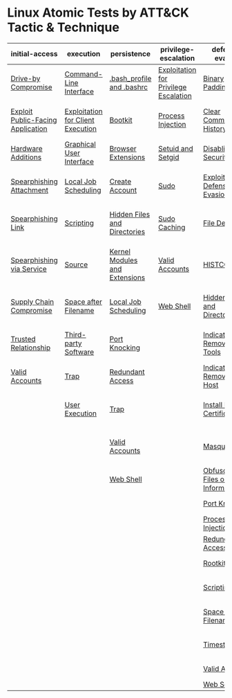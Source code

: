 # Linux Atomic Tests by ATT&CK Tactic & Technique
| initial-access | execution | persistence | privilege-escalation | defense-evasion | credential-access | discovery | lateral-movement | collection | exfiltration | command-and-control |
|-----|-----|-----|-----|-----|-----|-----|-----|-----|-----|-----|
| [Drive-by Compromise](https://github.com/redcanaryco/atomic-red-team/blob/uppercase-everything/CONTRIBUTIONS.md) | [Command-Line Interface](https://github.com/redcanaryco/atomic-red-team/blob/uppercase-everything/CONTRIBUTIONS.md) | [.bash_profile and .bashrc](https://github.com/redcanaryco/atomic-red-team/blob/uppercase-everything/CONTRIBUTIONS.md) | [Exploitation for Privilege Escalation](https://github.com/redcanaryco/atomic-red-team/blob/uppercase-everything/CONTRIBUTIONS.md) | [Binary Padding](https://github.com/redcanaryco/atomic-red-team/blob/uppercase-everything/CONTRIBUTIONS.md) | [Bash History](./T1139/T1139.md) | [Account Discovery](./T1087/T1087.md) | [Application Deployment Software](https://github.com/redcanaryco/atomic-red-team/blob/uppercase-everything/CONTRIBUTIONS.md) | [Audio Capture](./T1123/T1123.md) | [Automated Exfiltration](https://github.com/redcanaryco/atomic-red-team/blob/uppercase-everything/CONTRIBUTIONS.md) | [Commonly Used Port](https://github.com/redcanaryco/atomic-red-team/blob/uppercase-everything/CONTRIBUTIONS.md) |
| [Exploit Public-Facing Application](https://github.com/redcanaryco/atomic-red-team/blob/uppercase-everything/CONTRIBUTIONS.md) | [Exploitation for Client Execution](https://github.com/redcanaryco/atomic-red-team/blob/uppercase-everything/CONTRIBUTIONS.md) | [Bootkit](https://github.com/redcanaryco/atomic-red-team/blob/uppercase-everything/CONTRIBUTIONS.md) | [Process Injection](./T1055/T1055.md) | [Clear Command History](./T1146/T1146.md) | [Brute Force](./T1110/T1110.md) | [Browser Bookmark Discovery](https://github.com/redcanaryco/atomic-red-team/blob/uppercase-everything/CONTRIBUTIONS.md) | [Exploitation of Remote Services](https://github.com/redcanaryco/atomic-red-team/blob/uppercase-everything/CONTRIBUTIONS.md) | [Automated Collection](https://github.com/redcanaryco/atomic-red-team/blob/uppercase-everything/CONTRIBUTIONS.md) | [Data Compressed](./T1002/T1002.md) | [Communication Through Removable Media](https://github.com/redcanaryco/atomic-red-team/blob/uppercase-everything/CONTRIBUTIONS.md) |
| [Hardware Additions](https://github.com/redcanaryco/atomic-red-team/blob/uppercase-everything/CONTRIBUTIONS.md) | [Graphical User Interface](https://github.com/redcanaryco/atomic-red-team/blob/uppercase-everything/CONTRIBUTIONS.md) | [Browser Extensions](./T1176/T1176.md) | [Setuid and Setgid](https://github.com/redcanaryco/atomic-red-team/blob/uppercase-everything/CONTRIBUTIONS.md) | [Disabling Security Tools](./T1089/T1089.md) | [Credentials in Files](https://github.com/redcanaryco/atomic-red-team/blob/uppercase-everything/CONTRIBUTIONS.md) | [File and Directory Discovery](https://github.com/redcanaryco/atomic-red-team/blob/uppercase-everything/CONTRIBUTIONS.md) | [Remote File Copy](./T1105/T1105.md) | [Clipboard Data](./T1115/T1115.md) | [Data Encrypted](https://github.com/redcanaryco/atomic-red-team/blob/uppercase-everything/CONTRIBUTIONS.md) | [Connection Proxy](https://github.com/redcanaryco/atomic-red-team/blob/uppercase-everything/CONTRIBUTIONS.md) |
| [Spearphishing Attachment](https://github.com/redcanaryco/atomic-red-team/blob/uppercase-everything/CONTRIBUTIONS.md) | [Local Job Scheduling](https://github.com/redcanaryco/atomic-red-team/blob/uppercase-everything/CONTRIBUTIONS.md) | [Create Account](./T1136/T1136.md) | [Sudo](https://github.com/redcanaryco/atomic-red-team/blob/uppercase-everything/CONTRIBUTIONS.md) | [Exploitation for Defense Evasion](https://github.com/redcanaryco/atomic-red-team/blob/uppercase-everything/CONTRIBUTIONS.md) | [Exploitation for Credential Access](https://github.com/redcanaryco/atomic-red-team/blob/uppercase-everything/CONTRIBUTIONS.md) | [Network Service Scanning](./T1046/T1046.md) | [Remote Services](https://github.com/redcanaryco/atomic-red-team/blob/uppercase-everything/CONTRIBUTIONS.md) | [Data Staged](./T1074/T1074.md) | [Data Transfer Size Limits](https://github.com/redcanaryco/atomic-red-team/blob/uppercase-everything/CONTRIBUTIONS.md) | [Custom Command and Control Protocol](https://github.com/redcanaryco/atomic-red-team/blob/uppercase-everything/CONTRIBUTIONS.md) |
| [Spearphishing Link](https://github.com/redcanaryco/atomic-red-team/blob/uppercase-everything/CONTRIBUTIONS.md) | [Scripting](https://github.com/redcanaryco/atomic-red-team/blob/uppercase-everything/CONTRIBUTIONS.md) | [Hidden Files and Directories](./T1158/T1158.md) | [Sudo Caching](https://github.com/redcanaryco/atomic-red-team/blob/uppercase-everything/CONTRIBUTIONS.md) | [File Deletion](./T1107/T1107.md) | [Input Capture](./T1056/T1056.md) | [Password Policy Discovery](https://github.com/redcanaryco/atomic-red-team/blob/uppercase-everything/CONTRIBUTIONS.md) | [SSH Hijacking](https://github.com/redcanaryco/atomic-red-team/blob/uppercase-everything/CONTRIBUTIONS.md) | [Data from Information Repositories](https://github.com/redcanaryco/atomic-red-team/blob/uppercase-everything/CONTRIBUTIONS.md) | [Exfiltration Over Alternative Protocol](https://github.com/redcanaryco/atomic-red-team/blob/uppercase-everything/CONTRIBUTIONS.md) | [Custom Cryptographic Protocol](https://github.com/redcanaryco/atomic-red-team/blob/uppercase-everything/CONTRIBUTIONS.md) |
| [Spearphishing via Service](https://github.com/redcanaryco/atomic-red-team/blob/uppercase-everything/CONTRIBUTIONS.md) | [Source](https://github.com/redcanaryco/atomic-red-team/blob/uppercase-everything/CONTRIBUTIONS.md) | [Kernel Modules and Extensions](https://github.com/redcanaryco/atomic-red-team/blob/uppercase-everything/CONTRIBUTIONS.md) | [Valid Accounts](https://github.com/redcanaryco/atomic-red-team/blob/uppercase-everything/CONTRIBUTIONS.md) | [HISTCONTROL](./T1148/T1148.md) | [Network Sniffing](https://github.com/redcanaryco/atomic-red-team/blob/uppercase-everything/CONTRIBUTIONS.md) | [Permission Groups Discovery](https://github.com/redcanaryco/atomic-red-team/blob/uppercase-everything/CONTRIBUTIONS.md) | [Third-party Software](https://github.com/redcanaryco/atomic-red-team/blob/uppercase-everything/CONTRIBUTIONS.md) | [Data from Local System](https://github.com/redcanaryco/atomic-red-team/blob/uppercase-everything/CONTRIBUTIONS.md) | [Exfiltration Over Command and Control Channel](https://github.com/redcanaryco/atomic-red-team/blob/uppercase-everything/CONTRIBUTIONS.md) | [Data Encoding](https://github.com/redcanaryco/atomic-red-team/blob/uppercase-everything/CONTRIBUTIONS.md) |
| [Supply Chain Compromise](https://github.com/redcanaryco/atomic-red-team/blob/uppercase-everything/CONTRIBUTIONS.md) | [Space after Filename](https://github.com/redcanaryco/atomic-red-team/blob/uppercase-everything/CONTRIBUTIONS.md) | [Local Job Scheduling](https://github.com/redcanaryco/atomic-red-team/blob/uppercase-everything/CONTRIBUTIONS.md) | [Web Shell](https://github.com/redcanaryco/atomic-red-team/blob/uppercase-everything/CONTRIBUTIONS.md) | [Hidden Files and Directories](./T1158/T1158.md) | [Private Keys](https://github.com/redcanaryco/atomic-red-team/blob/uppercase-everything/CONTRIBUTIONS.md) | [Process Discovery](https://github.com/redcanaryco/atomic-red-team/blob/uppercase-everything/CONTRIBUTIONS.md) |  | [Data from Network Shared Drive](https://github.com/redcanaryco/atomic-red-team/blob/uppercase-everything/CONTRIBUTIONS.md) | [Exfiltration Over Other Network Medium](https://github.com/redcanaryco/atomic-red-team/blob/uppercase-everything/CONTRIBUTIONS.md) | [Data Obfuscation](https://github.com/redcanaryco/atomic-red-team/blob/uppercase-everything/CONTRIBUTIONS.md) |
| [Trusted Relationship](https://github.com/redcanaryco/atomic-red-team/blob/uppercase-everything/CONTRIBUTIONS.md) | [Third-party Software](https://github.com/redcanaryco/atomic-red-team/blob/uppercase-everything/CONTRIBUTIONS.md) | [Port Knocking](https://github.com/redcanaryco/atomic-red-team/blob/uppercase-everything/CONTRIBUTIONS.md) |  | [Indicator Removal from Tools](https://github.com/redcanaryco/atomic-red-team/blob/uppercase-everything/CONTRIBUTIONS.md) | [Two-Factor Authentication Interception](https://github.com/redcanaryco/atomic-red-team/blob/uppercase-everything/CONTRIBUTIONS.md) | [Remote System Discovery](https://github.com/redcanaryco/atomic-red-team/blob/uppercase-everything/CONTRIBUTIONS.md) |  | [Data from Removable Media](https://github.com/redcanaryco/atomic-red-team/blob/uppercase-everything/CONTRIBUTIONS.md) | [Exfiltration Over Physical Medium](https://github.com/redcanaryco/atomic-red-team/blob/uppercase-everything/CONTRIBUTIONS.md) | [Domain Fronting](https://github.com/redcanaryco/atomic-red-team/blob/uppercase-everything/CONTRIBUTIONS.md) |
| [Valid Accounts](https://github.com/redcanaryco/atomic-red-team/blob/uppercase-everything/CONTRIBUTIONS.md) | [Trap](https://github.com/redcanaryco/atomic-red-team/blob/uppercase-everything/CONTRIBUTIONS.md) | [Redundant Access](https://github.com/redcanaryco/atomic-red-team/blob/uppercase-everything/CONTRIBUTIONS.md) |  | [Indicator Removal on Host](https://github.com/redcanaryco/atomic-red-team/blob/uppercase-everything/CONTRIBUTIONS.md) |  | [System Information Discovery](https://github.com/redcanaryco/atomic-red-team/blob/uppercase-everything/CONTRIBUTIONS.md) |  | [Input Capture](./T1056/T1056.md) | [Scheduled Transfer](https://github.com/redcanaryco/atomic-red-team/blob/uppercase-everything/CONTRIBUTIONS.md) | [Fallback Channels](https://github.com/redcanaryco/atomic-red-team/blob/uppercase-everything/CONTRIBUTIONS.md) |
|  | [User Execution](https://github.com/redcanaryco/atomic-red-team/blob/uppercase-everything/CONTRIBUTIONS.md) | [Trap](https://github.com/redcanaryco/atomic-red-team/blob/uppercase-everything/CONTRIBUTIONS.md) |  | [Install Root Certificate](./T1130/T1130.md) |  | [System Network Configuration Discovery](https://github.com/redcanaryco/atomic-red-team/blob/uppercase-everything/CONTRIBUTIONS.md) |  | [Screen Capture](./T1113/T1113.md) |  | [Multi-Stage Channels](https://github.com/redcanaryco/atomic-red-team/blob/uppercase-everything/CONTRIBUTIONS.md) |
|  |  | [Valid Accounts](https://github.com/redcanaryco/atomic-red-team/blob/uppercase-everything/CONTRIBUTIONS.md) |  | [Masquerading](https://github.com/redcanaryco/atomic-red-team/blob/uppercase-everything/CONTRIBUTIONS.md) |  | [System Network Connections Discovery](https://github.com/redcanaryco/atomic-red-team/blob/uppercase-everything/CONTRIBUTIONS.md) |  |  |  | [Multi-hop Proxy](https://github.com/redcanaryco/atomic-red-team/blob/uppercase-everything/CONTRIBUTIONS.md) |
|  |  | [Web Shell](https://github.com/redcanaryco/atomic-red-team/blob/uppercase-everything/CONTRIBUTIONS.md) |  | [Obfuscated Files or Information](https://github.com/redcanaryco/atomic-red-team/blob/uppercase-everything/CONTRIBUTIONS.md) |  | [System Owner/User Discovery](https://github.com/redcanaryco/atomic-red-team/blob/uppercase-everything/CONTRIBUTIONS.md) |  |  |  | [Multiband Communication](https://github.com/redcanaryco/atomic-red-team/blob/uppercase-everything/CONTRIBUTIONS.md) |
|  |  |  |  | [Port Knocking](https://github.com/redcanaryco/atomic-red-team/blob/uppercase-everything/CONTRIBUTIONS.md) |  |  |  |  |  | [Multilayer Encryption](https://github.com/redcanaryco/atomic-red-team/blob/uppercase-everything/CONTRIBUTIONS.md) |
|  |  |  |  | [Process Injection](./T1055/T1055.md) |  |  |  |  |  | [Port Knocking](https://github.com/redcanaryco/atomic-red-team/blob/uppercase-everything/CONTRIBUTIONS.md) |
|  |  |  |  | [Redundant Access](https://github.com/redcanaryco/atomic-red-team/blob/uppercase-everything/CONTRIBUTIONS.md) |  |  |  |  |  | [Remote Access Tools](https://github.com/redcanaryco/atomic-red-team/blob/uppercase-everything/CONTRIBUTIONS.md) |
|  |  |  |  | [Rootkit](https://github.com/redcanaryco/atomic-red-team/blob/uppercase-everything/CONTRIBUTIONS.md) |  |  |  |  |  | [Remote File Copy](./T1105/T1105.md) |
|  |  |  |  | [Scripting](https://github.com/redcanaryco/atomic-red-team/blob/uppercase-everything/CONTRIBUTIONS.md) |  |  |  |  |  | [Standard Application Layer Protocol](https://github.com/redcanaryco/atomic-red-team/blob/uppercase-everything/CONTRIBUTIONS.md) |
|  |  |  |  | [Space after Filename](https://github.com/redcanaryco/atomic-red-team/blob/uppercase-everything/CONTRIBUTIONS.md) |  |  |  |  |  | [Standard Cryptographic Protocol](https://github.com/redcanaryco/atomic-red-team/blob/uppercase-everything/CONTRIBUTIONS.md) |
|  |  |  |  | [Timestomp](./T1099/T1099.md) |  |  |  |  |  | [Standard Non-Application Layer Protocol](https://github.com/redcanaryco/atomic-red-team/blob/uppercase-everything/CONTRIBUTIONS.md) |
|  |  |  |  | [Valid Accounts](https://github.com/redcanaryco/atomic-red-team/blob/uppercase-everything/CONTRIBUTIONS.md) |  |  |  |  |  | [Uncommonly Used Port](https://github.com/redcanaryco/atomic-red-team/blob/uppercase-everything/CONTRIBUTIONS.md) |
|  |  |  |  | [Web Service](https://github.com/redcanaryco/atomic-red-team/blob/uppercase-everything/CONTRIBUTIONS.md) |  |  |  |  |  | [Web Service](https://github.com/redcanaryco/atomic-red-team/blob/uppercase-everything/CONTRIBUTIONS.md) |
